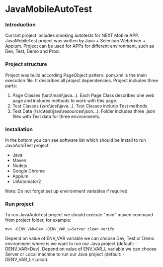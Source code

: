 # JavaMobileAutoTest

### Introduction
Currant project includes smoking autotests for NEXT Mobile APP. JavaMobileTest project was written by Java + Selenium      Webdriver + Appium. Project can be used for APPs for different environment, such as Dev, Test, Demo and Prod. 
 
### Project structure
Project was build according PageObject pattern. pom.xml is the main execution file. It describes all project dependencies. Project includes three parts: 
   1. Page Classes (\src\main\java\...). Each Page Class describes one web page and includes methods to work with this page.
   2. Test Classes (\src\test\java\...). Test Classes include Test methods.
   3. Test Data (\src\test\java\resources\json\...). Folder includes three .json files with Test data for three environments.
    
### Installation
In the bottom you can see software list which should be install to run JavaAutoTest project:
- Java
- Maven
- Nodejs
- Google Chrome
- Appium
- UiAutomator2

Note: Do not forget set up environment variables if required.

### Run project
To run JavaAutoTest project we should execute "mvn" maven command from project folder, for example:

    mvn -DENV_VAR=Dev -DENV_VAR_L=Server clean verify

Depend on value of ENV_VAR variable we can choose Dev, Test or Demo environment where is we want to run our Java project (default: -DENV_VAR=Dev). 
Depend on value of ENV_VAR_L variable we can choose Server or Local machine to run our Java project (default: -DENV_VAR_L=Local).




